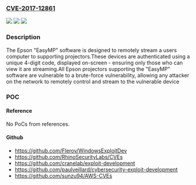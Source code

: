 ### [CVE-2017-12861](https://cve.mitre.org/cgi-bin/cvename.cgi?name=CVE-2017-12861)
![](https://img.shields.io/static/v1?label=Product&message=n%2Fa&color=blue)
![](https://img.shields.io/static/v1?label=Version&message=n%2Fa&color=blue)
![](https://img.shields.io/static/v1?label=Vulnerability&message=n%2Fa&color=brighgreen)

### Description

The Epson "EasyMP" software is designed to remotely stream a users computer to supporting projectors.These devices are authenticated using a unique 4-digit code, displayed on-screen - ensuring only those who can view it are streaming.All Epson projectors supporting the "EasyMP" software are vulnerable to a brute-force vulnerability, allowing any attacker on the network to remotely control and stream to the vulnerable device

### POC

#### Reference
No PoCs from references.

#### Github
- https://github.com/Flerov/WindowsExploitDev
- https://github.com/RhinoSecurityLabs/CVEs
- https://github.com/cranelab/exploit-development
- https://github.com/paulveillard/cybersecurity-exploit-development
- https://github.com/sunzu94/AWS-CVEs

